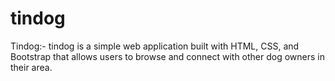 # tindog

Tindog:-
tindog is a simple web application built with HTML, CSS, and Bootstrap that allows users to browse and connect with other dog owners in their area.

